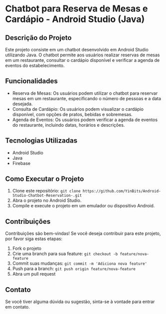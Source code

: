 <h1>Chatbot para Reserva de Mesas e Cardápio - Android Studio (Java)</h1>

<h2>Descrição do Projeto</h2>
<p>Este projeto consiste em um chatbot desenvolvido em Android Studio utilizando Java. O chatbot permite aos usuários realizar reservas de mesas em um restaurante, consultar o cardápio disponível e verificar a agenda de eventos do estabelecimento.</p>

<h2>Funcionalidades</h2>
<ul>
  <li>Reserva de Mesas: Os usuários podem utilizar o chatbot para reservar mesas em um restaurante, especificando o número de pessoas e a data desejada.</li>
  <li>Consulta de Cardápio: Os usuários podem visualizar o cardápio disponível, com opções de pratos, bebidas e sobremesas.</li>
  <li>Agenda de Eventos: Os usuários podem verificar a agenda de eventos do restaurante, incluindo datas, horários e descrições.</li>
</ul>

<h2>Tecnologias Utilizadas</h2>
<ul>
  <li>Android Studio</li>
  <li>Java</li>
  <li>Firebase</li>
</ul>

<h2>Como Executar o Projeto</h2>
<ol>
  <li>Clone este repositório: <code>git clone https://github.com/YinBits/Android-Studio-Chatbot-Reservation-.git</code></li>
  <li>Abra o projeto no Android Studio.</li>
  <li>Compile e execute o projeto em um emulador ou dispositivo Android.</li>
</ol>

<h2>Contribuições</h2>
<p>Contribuições são bem-vindas! Se você deseja contribuir para este projeto, por favor siga estas etapas:</p>
<ol>
  <li>Fork o projeto</li>
  <li>Crie uma branch para sua feature: <code>git checkout -b feature/nova-feature</code></li>
  <li>Commit suas mudanças: <code>git commit -m 'Adiciona nova feature'</code></li>
  <li>Push para a branch: <code>git push origin feature/nova-feature</code></li>
  <li>Abra um pull request</li>
</ol>

<h2>Contato</h2>
<p>Se você tiver alguma dúvida ou sugestão, sinta-se à vontade para entrar em contato.</p>
